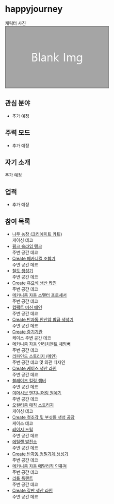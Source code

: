 # happyjourney

캐릭터 사진  
![캐릭터](../../asset/blank_img.jpg)

## 관심 분야

- 추가 예정

## 주력 모드

- 추가 예정

## 자기 소개

추가 예정

## 업적

- 추가 예정

## 참여 목록

<!-- player_desc_dest_open -->
- [나무 농장 (크리에이트 카트)](../systems/tree_farm_create_cart.md)  
케이싱 데코
- [핑크 슬라임 탱크](../systems/pink_slime_tank.md)  
주변 공간 데코
- [Create 메카니컬 조합기](../systems/create_mechanical_crafter.md)  
주변 공간 데코
- [철도 생성기](../systems/rail_generator.md)  
주변 공간 데코
- [Create 흑요석 생산 라인](../systems/create_obsidian_line.md)  
주변 공간 데코
- [메카니즘 자동 스멜터 프로세서](../systems/mk_auto_smeltery.md)  
주변 공간 데코
- [컴팩트 머신 메인](../systems/cm_compactmachine_main.md)  
주변 공간 데코
- [Create 반자동 안산암 합금 생성기](../systems/create_semiauto_andesite_alloy_maker.md)  
주변 공간 데코
- [Create 증기기관](../systems/create_steam_engine.md)  
케이스 주변 공간 데코
- [메카니즘 자동 인리치멘트 체임버](../systems/mk_auto_enrichment_chamber.md)  
주변 공간 데코
- [리파인드 스토리지 (메인)](../systems/rs_main.md)  
주변 공간 데코 및 외관 디자인
- [Create 케이스 생산 라인](../systems/create_case_line.md)  
주변 공간 데코
- [블레이즈 킬링 챔버](../systems/blaze_killing_chamber.md)  
주변 공간 데코
- [이머시브 엔지니어링 원예기](../systems/ie_garden_clothe.md)  
주변 공간 데코
- [오컬티즘 매직 스토리지](../systems/occultism_magic_storage.md)  
케이싱 데코
- [Create 철조각 및 부싯돌 생성 공장](../systems/create_iron_flint_steal_factory.md)  
케이스 데코
- [레이저 드릴](../systems/laser_drill.md)  
주변 공간 데코
- [에틸렌 발전소](../systems/mk_ethylene_generator.md)  
주변 공간 데코
- [Create 반자동 정밀기계 생성기](../systems/create_semiauto_refinedmachine_generator.md)  
주변 공간 데코
- [메카니즘 자동 메탈러직 인퓨져](../systems/mk_auto_metallurgic_infuser.md)  
주변 공간 데코
- [리튬 플랜트](../systems/mk_lithum_plant.md)  
주변 공간 데코
- [Create 강판 생산 라인](../systems/create_plate_line.md)  
주변 공간 데코
<!-- player_desc_dest_close -->